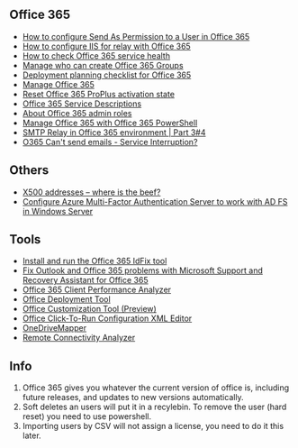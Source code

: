 ## Office 365
* [How to configure Send As Permission to a User in Office 365](https://www.msdigest.net/2012/05/how-to-configure-send-as-permission-to-a-user-in-office-365/)
* [How to configure IIS for relay with Office 365](https://support.office.com/en-us/article/how-to-configure-iis-for-relay-with-office-365-eb57abd2-3859-4e79-b721-2ed1f0f579c9)
* [How to check Office 365 service health](https://support.office.com/en-us/article/how-to-check-office-365-service-health-932ad3ad-533c-418a-b938-6e44e8bc33b0)
* [Manage who can create Office 365 Groups](https://support.office.com/en-us/article/manage-who-can-create-office-365-groups-4c46c8cb-17d0-44b5-9776-005fced8e618)
* [Deployment planning checklist for Office 365](https://support.office.com/en-us/article/deployment-planning-checklist-for-office-365-5fa4f6ef-35ad-4840-91c1-4834df3df5a0?ui=en-US&rs=en-US&ad=US)
* [Manage Office 365](https://docs.microsoft.com/en-us/Office365/)
* [Reset Office 365 ProPlus activation state](https://blogs.technet.microsoft.com/odsupport/2015/05/01/how-to-reset-an-office-365-install-to-the-initial-activationinstall-state/)
* [Office 365 Service Descriptions](https://technet.microsoft.com/en-us/library/office-365-service-descriptions.aspx)
* [About Office 365 admin roles](https://support.office.com/en-us/article/about-office-365-admin-roles-da585eea-f576-4f55-a1e0-87090b6aaa9d)
* [Manage Office 365 with Office 365 PowerShell](https://docs.microsoft.com/en-us/office365/enterprise/powershell/manage-office-365-with-office-365-powershell)
* [SMTP Relay in Office 365 environment | Part 3#4](https://o365info.com/smtp-relay-in-office-365-environment/)
* [O365 Can't send emails - Service Interruption?](https://www.reddit.com/r/sysadmin/comments/8vissw/o365_cant_send_emails_service_interruption/)

## Others
* [X500 addresses – where is the beef?](https://paweljarosz.wordpress.com/2017/12/14/x500-addresses-where-is-the-beef/)
* [Configure Azure Multi-Factor Authentication Server to work with AD FS in Windows Server](https://docs.microsoft.com/en-us/azure/active-directory/authentication/howto-mfaserver-adfs-2012)

## Tools
* [Install and run the Office 365 IdFix tool](https://support.office.com/en-us/article/install-and-run-the-office-365-idfix-tool-f4bd2439-3e41-4169-99f6-3fabdfa326ac)
* [Fix Outlook and Office 365 problems with Microsoft Support and Recovery Assistant for Office 365](https://diagnostics.outlook.com/#/)
* [Office 365 Client Performance Analyzer](https://support.office.com/en-us/article/office-365-client-performance-analyzer-e16b0928-bd38-423b-bd4e-b8402bc106aa)
* [Office Deployment Tool](https://www.microsoft.com/en-us/download/details.aspx?id=49117)
* [Office Customization Tool (Preview)](https://config.office.com/softwareAndLanguage)
* [Office Click-To-Run Configuration XML Editor](https://officedev.github.io/Office-IT-Pro-Deployment-Scripts/XmlEditor.html)
* [OneDriveMapper](http://www.lieben.nu/liebensraum/onedrivemapper/)
* [Remote Connectivity Analyzer](https://testconnectivity.microsoft.com/)

## Info
1. Office 365 gives you whatever the current version of office is, including future releases, and updates to new versions automatically.
1. Soft deletes an users will put it in a recylebin. To remove the user (hard reset) you need to use powershell.
1. Importing users by CSV will not assign a license, you need to do it this later.
